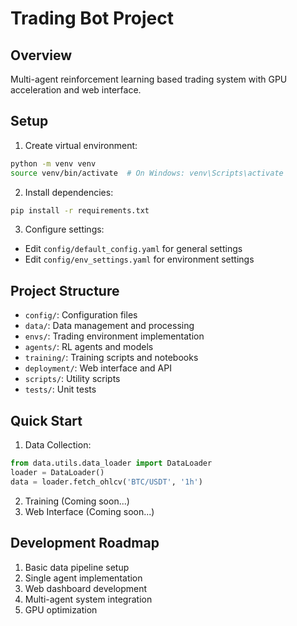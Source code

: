 # Trading Bot Project

## Overview
Multi-agent reinforcement learning based trading system with GPU acceleration and web interface.

## Setup
1. Create virtual environment:
```bash
python -m venv venv
source venv/bin/activate  # On Windows: venv\Scripts\activate
```

2. Install dependencies:
```bash
pip install -r requirements.txt
```

3. Configure settings:
- Edit `config/default_config.yaml` for general settings
- Edit `config/env_settings.yaml` for environment settings

## Project Structure
- `config/`: Configuration files
- `data/`: Data management and processing
- `envs/`: Trading environment implementation
- `agents/`: RL agents and models
- `training/`: Training scripts and notebooks
- `deployment/`: Web interface and API
- `scripts/`: Utility scripts
- `tests/`: Unit tests

## Quick Start
1. Data Collection:
```python
from data.utils.data_loader import DataLoader
loader = DataLoader()
data = loader.fetch_ohlcv('BTC/USDT', '1h')
```

2. Training (Coming soon...)
3. Web Interface (Coming soon...)

## Development Roadmap
1. Basic data pipeline setup
2. Single agent implementation
3. Web dashboard development
4. Multi-agent system integration
5. GPU optimization